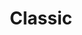 ---
title: Classic
description: The range of classic Arduino boards and shields we all love
businessUnit: maker
---